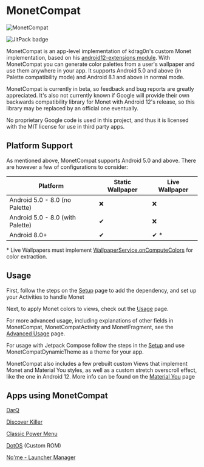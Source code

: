 # MonetCompat

![MonetCompat](https://i.imgur.com/L5ku0DLl.png)

![JitPack badge](https://jitpack.io/v/KieronQuinn/MonetCompat.svg)

MonetCompat is an app-level implementation of kdrag0n's custom Monet implementation, based on his [android12-extensions module](https://github.com/kdrag0n/android12-extensions). With MonetCompat you can generate color palettes from a user's wallpaper and use them anywhere in your app. It supports Android 5.0 and above (in Palette compatibility mode) and Android 8.1 and above in normal mode.

MonetCompat is currently in beta, so feedback and bug reports are greatly appreciated. It's also not currently known if Google will provide their own backwards compatibility library for Monet with Android 12's release, so this library may be replaced by an official one eventually.

No proprietary Google code is used in this project, and thus it is licensed with the MIT license for use in third party apps.

## Platform Support

As mentioned above, MonetCompat supports Android 5.0 and above. There are however a few of configurations to consider:

| Platform      | Static Wallpaper | Live Wallpaper |
| ------------- | ---------------- | -------------- |
| Android 5.0 - 8.0 (no Palette)  | ❌ | ❌ |
| Android 5.0 - 8.0 (with Palette) | ✔ | ❌ |
| Android 8.0+ | ✔ | ✔ * |

\* Live Wallpapers must implement [WallpaperService.onComputeColors](https://developer.android.com/reference/android/service/wallpaper/WallpaperService.Engine#onComputeColors()) for color extraction.

## Usage

First, follow the steps on the [Setup](https://github.com/KieronQuinn/MonetCompat/wiki/1:-Setup) page to add the dependency, and set up your Activities to handle Monet

Next, to apply Monet colors to views, check out the [Usage](https://github.com/KieronQuinn/MonetCompat/wiki/2:-Usage) page.

For more advanced usage, including explanations of other fields in MonetCompat, MonetCompatActivity and MonetFragment, see the [Advanced Usage](https://github.com/KieronQuinn/MonetCompat/wiki/3:-Advanced-Usage) page.

For usage with Jetpack Compose follow the steps in the [Setup](https://github.com/KieronQuinn/MonetCompat/wiki/1:-Setup) and use MonetCompatDynamicTheme as a theme for your app.

MonetCompat also includes a few prebuilt custom Views that implement Monet and Material You styles, as well as a custom stretch overscroll effect, like the one in Android 12. More info can be found on the [Material You](https://github.com/KieronQuinn/MonetCompat/wiki/4:-Material-You) page

## Apps using MonetCompat

[DarQ](https://github.com/KieronQuinn/DarQ)

[Discover Killer](https://github.com/KieronQuinn/DiscoverKiller)

[Classic Power Menu](https://github.com/KieronQuinn/ClassicPowerMenu)

[DotOS](https://www.xda-developers.com/dotos-5-2-adds-many-android-12-features/) (Custom ROM)

[No'me - Launcher Manager](https://play.google.com/store/apps/details?id=com.flea.gsd.flea)
